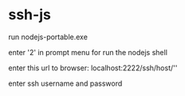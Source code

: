 # ssh-js

run nodejs-portable.exe

enter '2' in prompt menu for run the nodejs shell

enter this url to browser: localhost:2222/ssh/host/'<ssh remote ip>'

enter ssh username and password
